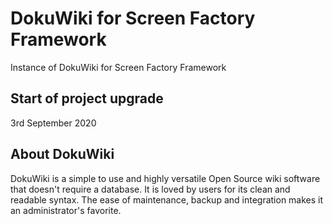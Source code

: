 # DokuWiki for Screen Factory Framework

Instance of DokuWiki for Screen Factory Framework

## Start of project upgrade

3rd September 2020

## About DokuWiki

DokuWiki is a simple to use and highly versatile Open Source wiki software that doesn't require a database. It is loved by users for its clean and readable syntax. The ease of maintenance, backup and integration makes it an administrator's favorite.


